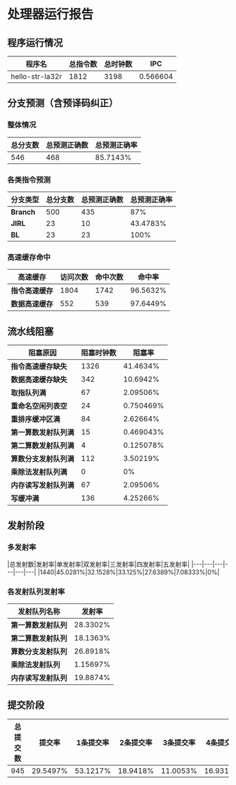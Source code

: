 # 处理器运行报告
## 程序运行情况
|程序名|总指令数|总时钟数|IPC|
|---|---|---|---|
|hello-str-la32r|1812|3198|0.566604|

## 分支预测（含预译码纠正）
### 整体情况
|总分支数|总预测正确数|总预测正确率|
|---|---|---|
|546|468|85.7143%|

### 各类指令预测
|分支类型|总分支数|总预测正确数|总预测正确率|
|---|---|---|---|
|**Branch**| 500 | 435 | 87%|
|**JIRL**| 23 | 10 | 43.4783%|
|**BL**| 23 | 23 | 100%|

### 高速缓存命中
|高速缓存|访问次数|命中次数|命中率|
|---|---|---|---|
|**指令高速缓存**| 1804 | 1742 | 96.5632%|
|**数据高速缓存**| 552 | 539 | 97.6449%|
## 流水线阻塞
|阻塞原因|阻塞时钟数|阻塞率|
|---|---|---|
|**指令高速缓存缺失**| 1326 | 41.4634%|
|**数据高速缓存缺失**| 342 | 10.6942%|
|**取指队列满**| 67 | 2.09506%|
|**重命名空闲列表空**|24 | 0.750469%|
|**重排序缓冲区满**|84 | 2.62664%|
|**第一算数发射队列满**|15 | 0.469043%|
|**第二算数发射队列满**|4 | 0.125078%|
|**算数分支发射队列满**|112 | 3.50219%|
|**乘除法发射队列满**|0 | 0%|
|**内存读写发射队列满**|67 | 2.09506%|
|**写缓冲满**|136 | 4.25266%|

## 发射阶段
### 多发射率
|总发射数|发射率|单发射率|双发射率|三发射率|四发射率|五发射率|
|---|---|---|---|---|---|
|1440|45.0281%|32.1528%|33.125%|27.6389%|7.08333%|0%|

### 各发射队列发射率
|发射队列名称|发射率|
|---|---|
|**第一算数发射队列**|28.3302%|
|**第二算数发射队列**|18.1363%|
|**算数分支发射队列**|26.8918%|
|**乘除法发射队列**|1.15697%|
|**内存读写发射队列**|19.8874%|

## 提交阶段
|总提交数|提交率|1条提交率|2条提交率|3条提交率|4条提交率|
|---|---|---|---|---|---|
|945|29.5497%|53.1217%|18.9418%|11.0053%|16.9312%|
